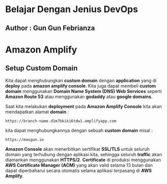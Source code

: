 # Belajar Dengan Jenius DevOps

## Author : Gun Gun Febrianza



# Amazon Amplify



## Setup Custom Domain

Kita dapat menghubungkan **custom domain** dengan **application** yang di **deploy** pada **amazon amplify console**. Kita juga dapat membeli **custom domain** menggunakan **Domain Name System (DNS) Web Services** seperti **Amazon Route 53** atau menggunakan **godaddy** atau **google domains**.

Saat kita melakukan **deployment** pada **Amazon Amplify Console** kita akan mendapatkan alamat **domain** :

```
https://branch-name.d1m7bkiki6tdw1.amplifyapp.com
```

kita dapat menghubungkannya dengan sebuah **custom domain** misal :

```
https://masgun.io
```

**Amazon Console** akan menerbitkan sertifikat **SSL/TLS** untuk seluruh domain yang terhubung dengan aplikasi kita, sehingga seluruh **traffic** akan diamankan menggunakan **HTTPS/2**. **Certificate** di produksi menggunakan **AWS Certificate Manager (ACM)** yang akan valid selama 13 bulan dan dapat diperbaharui secara otomatis selama aplikasi terpasang di **AWS Amplify**.


